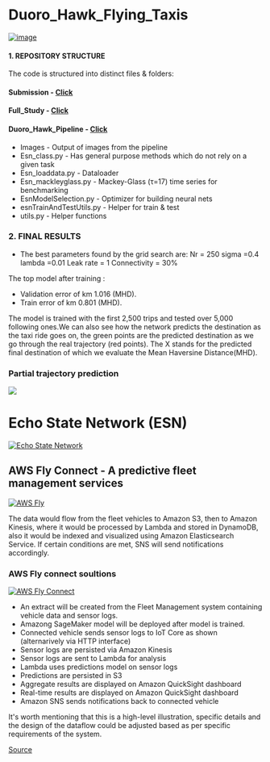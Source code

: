 # Duoro_Hawk_Flying_Taxis

[![image](https://www.linkpicture.com/q/BMW-1.jpg)](https://github.com/Rupesh707/Duoro_Hawk_Flying_Taxis/blob/Master/Duro_Hawk.ipynb)


#### 1. REPOSITORY STRUCTURE 
The code is structured into distinct files & folders:

#### Submission - [Click](https://github.com/Rupesh707/Duoro_Hawk_Flying_Taxis/tree/Master/submission_data%2Bparameters)

#### Full_Study - [Click](https://github.com/Rupesh707/Duoro_Hawk_Flying_Taxis/blob/Master/Duro_Hawk.ipynb)

#### Duoro_Hawk_Pipeline - [Click](https://github.com/Rupesh707/Duoro_Hawk_Flying_Taxis)
- Images - Output of images from the pipeline
- Esn_class.py - Has general purpose methods which do not rely on a given task
- Esn_loaddata.py - Dataloader
- Esn_mackleyglass.py - Mackey-Glass (τ=17) time series for benchmarking
- EsnModelSelection.py - Optimizer for building neural nets
- esnTrainAndTestUtils.py - Helper for train & test
- utils.py - Helper functions


### 2. FINAL RESULTS

- The best parameters found by the grid search are:
Nr = 250 sigma =0.4 lambda =0.01 Leak rate = 1 Connectivity = 30%

The top model after training :
- Validation error of km 1.016 (MHD).
- Train error of km 0.801 (MHD).

The model is trained with the first 2,500 trips and tested over 5,000 following ones.We can also see how the network predicts the destination as the taxi ride goes on, the green points are the predicted destination as we go through the real trajectory (red points). The X stands for the predicted final destination of which we evaluate the Mean Haversine Distance(MHD).

### Partial trajectory prediction

[![](https://www.linkpicture.com/q/Traj.png)](https://www.linkpicture.com/view.php?img=LPic63bf73f456cde368928031)

# Echo State Network (ESN)


[![Echo State Network](https://www.linkpicture.com/q/ESN-Model.png)](https://www.linkpicture.com/view.php?img=LPic63bf7067ea4791208584718)


## AWS Fly Connect - A predictive fleet management services


[![AWS Fly](https://www.linkpicture.com/q/BMW-2.jpg)](https://www.linkpicture.com/view.php?img=LPic63bf853809b721181603192)

The data would flow from the fleet vehicles to Amazon S3, then to Amazon Kinesis, where it would be processed by Lambda and stored in DynamoDB, also it would be indexed and visualized using Amazon Elasticsearch Service. If certain conditions are met, SNS will send notifications accordingly.

### AWS Fly connect soultions

[![AWS Fly Connect](https://www.linkpicture.com/q/AWSFly-Connect.jpg)](https://www.linkpicture.com/view.php?img=LPic63bf78005901c158239597)


- An extract will be created from the Fleet Management system containing vehicle data and sensor logs.
- Amazong SageMaker model will be deployed after model is trained.
- Connected vehicle sends sensor logs to IoT Core as shown (alternarively via HTTP interface)
- Sensor logs are persisted via Amazon Kinesis
- Sensor logs are sent to Lambda for analysis
- Lambda uses predictions model on sensor logs
- Predictions are persisted in S3
- Aggregate results are displayed on Amazon QuickSight dashboard
- Real-time results are displayed on Amazon QuickSight dashboard
- Amazon SNS sends notifications back to connected vehicle

It's worth mentioning that this is a high-level illustration, specific details and the design of the dataflow could be adjusted based as per specific requirements of the system.

[Source](https://github.com/awslabs/aws-fleet-predictive-maintenance)